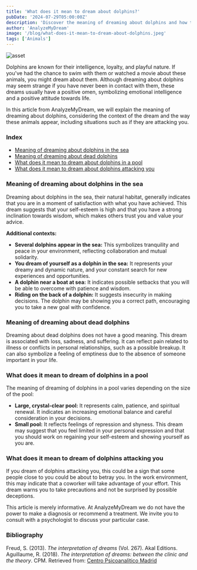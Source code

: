 ```yaml
---
title: 'What does it mean to dream about dolphins?'
pubDate: '2024-07-29T05:00:00Z'
description: 'Discover the meaning of dreaming about dolphins and how this dream can symbolize emotional intelligence and positive attitude. Explore different interpretations based on the context of the dream.'
author: 'AnalyzeMyDream'
image: '/blog/what-does-it-mean-to-dream-about-dolphins.jpeg'
tags: ['Animals']
---
```


![asset](/blog/what-does-it-mean-to-dream-about-dolphins.jpeg)

Dolphins are known for their intelligence, loyalty, and playful nature. If you've had the chance to swim with them or watched a movie about these animals, you might dream about them. Although dreaming about dolphins may seem strange if you have never been in contact with them, these dreams usually have a positive omen, symbolizing emotional intelligence and a positive attitude towards life.

In this article from AnalyzeMyDream, we will explain the meaning of dreaming about dolphins, considering the context of the dream and the way these animals appear, including situations such as if they are attacking you.

### Index

- [Meaning of dreaming about dolphins in the sea](#meaning-of-dreaming-about-dolphins-in-the-sea)
- [Meaning of dreaming about dead dolphins](#meaning-of-dreaming-about-dead-dolphins)
- [What does it mean to dream about dolphins in a pool](#what-does-it-mean-to-dream-about-dolphins-in-a-pool)
- [What does it mean to dream about dolphins attacking you](#what-does-it-mean-to-dream-about-dolphins-attacking-you)

### Meaning of dreaming about dolphins in the sea

Dreaming about dolphins in the sea, their natural habitat, generally indicates that you are in a moment of satisfaction with what you have achieved. This dream suggests that your self-esteem is high and that you have a strong inclination towards wisdom, which makes others trust you and value your advice.

**Additional contexts:**

- **Several dolphins appear in the sea:** This symbolizes tranquility and peace in your environment, reflecting collaboration and mutual solidarity.
- **You dream of yourself as a dolphin in the sea:** It represents your dreamy and dynamic nature, and your constant search for new experiences and opportunities.
- **A dolphin near a boat at sea:** It indicates possible setbacks that you will be able to overcome with patience and wisdom.
- **Riding on the back of a dolphin:** It suggests insecurity in making decisions. The dolphin may be showing you a correct path, encouraging you to take a new goal with confidence.

### Meaning of dreaming about dead dolphins

Dreaming about dead dolphins does not have a good meaning. This dream is associated with loss, sadness, and suffering. It can reflect pain related to illness or conflicts in personal relationships, such as a possible breakup. It can also symbolize a feeling of emptiness due to the absence of someone important in your life.

### What does it mean to dream of dolphins in a pool

The meaning of dreaming of dolphins in a pool varies depending on the size of the pool:

- **Large, crystal-clear pool:** It represents calm, patience, and spiritual renewal. It indicates an increasing emotional balance and careful consideration in your decisions.
- **Small pool:** It reflects feelings of repression and shyness. This dream may suggest that you feel limited in your personal expression and that you should work on regaining your self-esteem and showing yourself as you are.

### What does it mean to dream of dolphins attacking you

If you dream of dolphins attacking you, this could be a sign that some people close to you could be about to betray you. In the work environment, this may indicate that a coworker will take advantage of your effort. This dream warns you to take precautions and not be surprised by possible deceptions.

This article is merely informative. At AnalyzeMyDream we do not have the power to make a diagnosis or recommend a treatment. We invite you to consult with a psychologist to discuss your particular case.

### Bibliography

Freud, S. (2013). *The interpretation of dreams* (Vol. 267). Akal Editions.
Aguillaume, R. (2018). *The interpretation of dreams: between the clinic and the theory*. CPM. Retrieved from: [Centro Psicoanalitico Madrid](https://www.centropsicoanaliticomadrid.com/publicaciones/revista/numero-15/la-interpretacion-de-los-suenos-entre-la-clinica-y-la-teoria/)